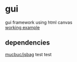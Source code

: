 gui
===

gui framework using html canvas  
[working example](http://github.com/mucbuc/gui-example)

dependencies
------------
[mucbuc/jsbag](http://github.com/mucbuc/jsbag)
test
test

